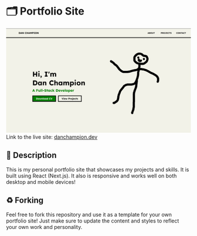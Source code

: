 # 🗂️ Portfolio Site

![screenshot](portfolio-site/public/images/portfolio_site.png)
Link to the live site: [danchampion.dev](https://danchampion.dev)

## 📝 Description
This is my personal portfolio site that showcases my projects and skills. It is built using React (Next.js). It also is responsive and works well on both desktop and mobile devices!

## ♻️ Forking
Feel free to fork this repository and use it as a template for your own portfolio site! Just make sure to update the content and styles to reflect your own work and personality.